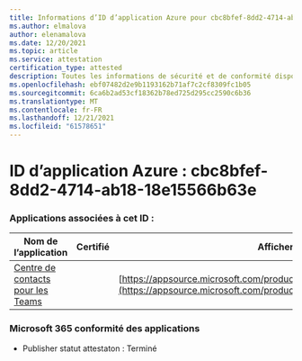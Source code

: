 ```yaml
---
title: Informations d’ID d’application Azure pour cbc8bfef-8dd2-4714-ab18-18e15566b63e
ms.author: elmalova
author: elenamalova
ms.date: 12/20/2021
ms.topic: article
ms.service: attestation
certification_type: attested
description: Toutes les informations de sécurité et de conformité disponibles pour cbc8bfef-8dd2-4714-ab18-18e15566b63e.
ms.openlocfilehash: ebf07482d2e9b1193162b71af7c2cf8309fc1b05
ms.sourcegitcommit: 6ca6b2ad53cf18362b78ed725d295cc2590c6b36
ms.translationtype: MT
ms.contentlocale: fr-FR
ms.lasthandoff: 12/21/2021
ms.locfileid: "61578651"
---
```

# <a name="azure-app-id-cbc8bfef-8dd2-4714-ab18-18e15566b63e"></a>ID d’application Azure : cbc8bfef-8dd2-4714-ab18-18e15566b63e


### <a name="apps-associated-with-this-id"></a>Applications associées à cet ID :
| **Nom de l’application** | **Certifié** | **Afficher dans AppSource** |
|--------------|---------------|-----------------------|
| [Centre de contacts pour les Teams](https://docs.microsoft.com/microsoft-365-app-certification/forward/geomant.buzzeasy_teams_contact_center) |  | [https://appsource.microsoft.com/product/office/geomant.buzzeasy_teams_contact_center](https://appsource.microsoft.com/product/office/geomant.buzzeasy_teams_contact_center) |

### <a name="microsoft-365-app-compliance-status"></a>Microsoft 365 conformité des applications
- Publisher statut attestaton : Terminé
